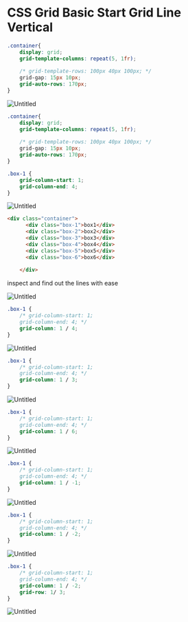 # CSS Grid Basic Start Grid Line Vertical

```css
.container{
    display: grid;
    grid-template-columns: repeat(5, 1fr);
 
    /* grid-template-rows: 100px 40px 100px; */
    grid-gap: 15px 10px;
    grid-auto-rows: 170px;
}
```

![Untitled](CSS%20Grid%20Basic%20Start%20Grid%20Line%20Vertical%20fffecd7c471d4a718b002c6458f21c70/Untitled.png)

```css
.container{
    display: grid;
    grid-template-columns: repeat(5, 1fr);
 
    /* grid-template-rows: 100px 40px 100px; */
    grid-gap: 15px 10px;
    grid-auto-rows: 170px;
}

.box-1 {
    grid-column-start: 1;
    grid-column-end: 4;
}
```

![Untitled](CSS%20Grid%20Basic%20Start%20Grid%20Line%20Vertical%20fffecd7c471d4a718b002c6458f21c70/Untitled%201.png)

```html
<div class="container">
      <div class="box-1">box1</div>
      <div class="box-2">box2</div>
      <div class="box-3">box3</div>
      <div class="box-4">box4</div>
      <div class="box-5">box5</div>
      <div class="box-6">box6</div>
     
    </div>
```

inspect and find out the lines with ease

![Untitled](CSS%20Grid%20Basic%20Start%20Grid%20Line%20Vertical%20fffecd7c471d4a718b002c6458f21c70/Untitled%202.png)

```css
.box-1 {
    /* grid-column-start: 1;
    grid-column-end: 4; */
    grid-column: 1 / 4;
}
```

![Untitled](CSS%20Grid%20Basic%20Start%20Grid%20Line%20Vertical%20fffecd7c471d4a718b002c6458f21c70/Untitled%203.png)

```css
.box-1 {
    /* grid-column-start: 1;
    grid-column-end: 4; */
    grid-column: 1 / 3;
}
```

![Untitled](CSS%20Grid%20Basic%20Start%20Grid%20Line%20Vertical%20fffecd7c471d4a718b002c6458f21c70/Untitled%204.png)

```css
.box-1 {
    /* grid-column-start: 1;
    grid-column-end: 4; */
    grid-column: 1 / 6;
}
```

![Untitled](CSS%20Grid%20Basic%20Start%20Grid%20Line%20Vertical%20fffecd7c471d4a718b002c6458f21c70/Untitled%205.png)

```css
.box-1 {
    /* grid-column-start: 1;
    grid-column-end: 4; */
    grid-column: 1 / -1;
}
```

![Untitled](CSS%20Grid%20Basic%20Start%20Grid%20Line%20Vertical%20fffecd7c471d4a718b002c6458f21c70/Untitled%206.png)

```css
.box-1 {
    /* grid-column-start: 1;
    grid-column-end: 4; */
    grid-column: 1 / -2;
}
```

![Untitled](CSS%20Grid%20Basic%20Start%20Grid%20Line%20Vertical%20fffecd7c471d4a718b002c6458f21c70/Untitled%207.png)

```css
.box-1 {
    /* grid-column-start: 1;
    grid-column-end: 4; */
    grid-column: 1 / -2;
    grid-row: 1/ 3;
}
```

![Untitled](CSS%20Grid%20Basic%20Start%20Grid%20Line%20Vertical%20fffecd7c471d4a718b002c6458f21c70/Untitled%208.png)